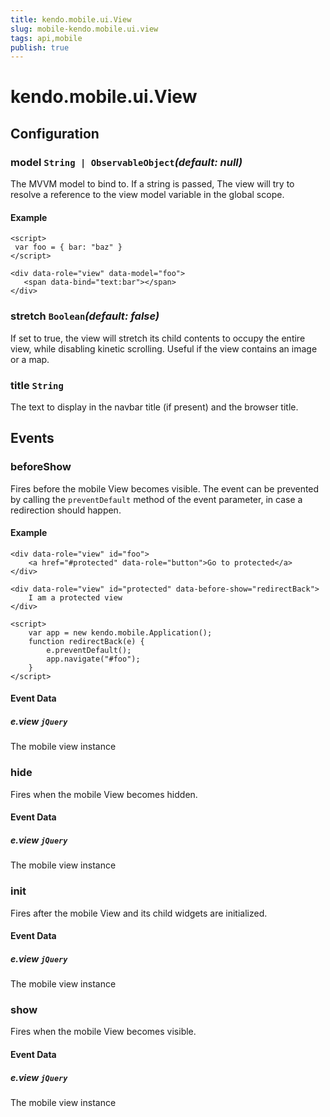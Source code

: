 ```yaml
---
title: kendo.mobile.ui.View
slug: mobile-kendo.mobile.ui.view
tags: api,mobile
publish: true
---
```


# kendo.mobile.ui.View

## Configuration

### model `String | ObservableObject`*(default: null)*

 The MVVM model to bind to. If a string is passed, The view
will try to resolve a reference to the view model variable in the global scope.

#### Example

    <script>
     var foo = { bar: "baz" }
    </script>

    <div data-role="view" data-model="foo">
       <span data-bind="text:bar"></span>
    </div>

### stretch `Boolean`*(default: false)*

 If set to true, the view will stretch its child contents to occupy the entire view, while disabling kinetic scrolling.
Useful if the view contains an image or a map.

### title `String`

 The text to display in the navbar title (if present) and the browser title.

## Events

### beforeShow

Fires before the mobile View becomes visible. The event can be prevented by calling the `preventDefault` method of the event parameter, in case a redirection should happen.

#### Example

    <div data-role="view" id="foo">
        <a href="#protected" data-role="button">Go to protected</a>
    </div>

    <div data-role="view" id="protected" data-before-show="redirectBack">
        I am a protected view
    </div>

    <script>
        var app = new kendo.mobile.Application();
        function redirectBack(e) {
            e.preventDefault();
            app.navigate("#foo");
        }
    </script>

#### Event Data

##### e.view `jQuery`

The mobile view instance

### hide

Fires when the mobile View becomes hidden.

#### Event Data

##### e.view `jQuery`

The mobile view instance

### init

Fires after the mobile View and its child widgets are initialized.

#### Event Data

##### e.view `jQuery`

The mobile view instance

### show

Fires when the mobile View becomes visible.

#### Event Data

##### e.view `jQuery`

The mobile view instance
